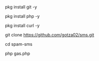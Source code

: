 pkg install git -y

pkg install php -y

pkg install curl -y

git clone https://github.com/gotza02/sms.git

cd spam-sms

php gas.php

